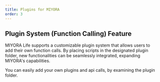 ```yaml
---
title: Plugins for MIYORA
order: 3
---
```



## Plugin System (Function Calling) Feature

MIYORA Life supports a customizable plugin system that allows users to add their own function calls. By placing scripts in the designated plugin folder, new functionalities can be seamlessly integrated, expanding MIYORA's capabilities.

You can easily add your own plugins and api calls, by examining the plugin folder.